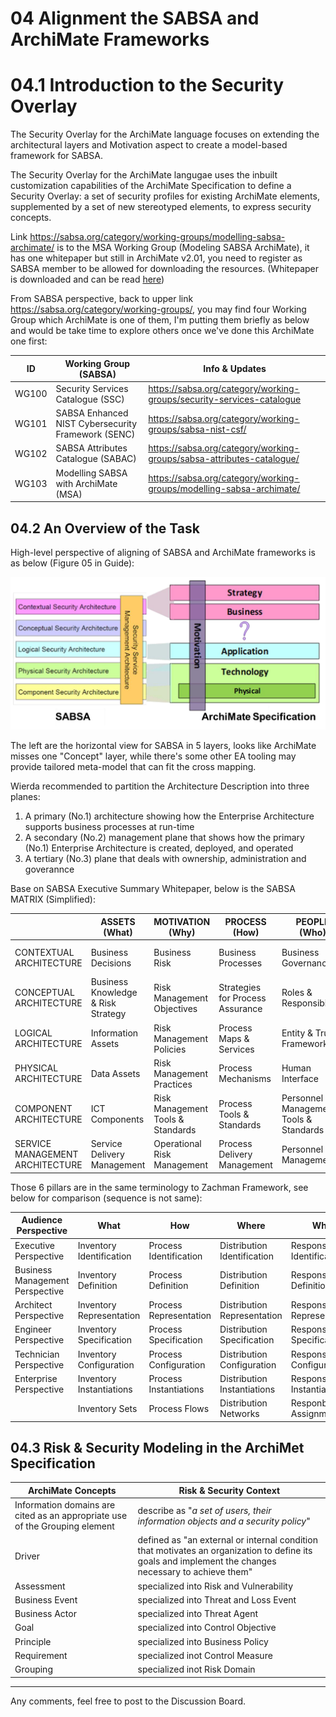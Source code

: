 # 04 Alignment the SABSA and ArchiMate Frameworks

# 04.1 Introduction to the Security Overlay

The Security Overlay for the ArchiMate language focuses on extending the architectural layers and Motivation aspect to create a model-based framework for SABSA.

The Security Overlay for the ArchiMate langugae uses the inbuilt customization capabilities of the ArchiMate Specification to define a Security Overlay: a set of security profiles for existing ArchiMate elements, supplemented by a set of new stereotyped elements, to express security concepts.

Link https://sabsa.org/category/working-groups/modelling-sabsa-archimate/ is to the MSA Working Group (Modeling SABSA ArchiMate), it has one whitepaper but still in ArchiMate v2.01, you need to register as SABSA member to be allowed for downloading the resources. (Whitepaper is downloaded and can be read [here](./T100-Modelling-SABSA-with-ArchiMate_v2.01.pdf))

From SABSA perspective, back to upper link https://sabsa.org/category/working-groups/, you may find four Working Group which ArchiMate is one of them, I'm putting them briefly as below and would be take time to explore others once we've done this ArchiMate one first:

| ID | Working Group (SABSA) | Info & Updates |
| --- | --- | --- |
| WG100 | Security Services Catalogue (SSC) | https://sabsa.org/category/working-groups/security-services-catalogue |
| WG101 | SABSA Enhanced NIST Cybersecurity Framework (SENC) | https://sabsa.org/category/working-groups/sabsa-nist-csf/ |
| WG102 | SABSA Attributes Catalogue (SABAC) | https://sabsa.org/category/working-groups/sabsa-attributes-catalogue/ |
| WG103 | Modelling SABSA with ArchiMate (MSA) | https://sabsa.org/category/working-groups/modelling-sabsa-archimate/ |

## 04.2 An Overview of the Task

High-level perspective of aligning of SABSA and ArchiMate frameworks is as below (Figure 05 in Guide):

![Figure05](./img/Figure05-align-SABSA-ArchiMate-framework.png)

The left are the horizontal view for SABSA in 5 layers, looks like ArchiMate misses one "Concept" layer, while there's some other EA tooling may provide tailored meta-model that can fit the cross mapping.

Wierda recommended to partition the Architecture Description into three planes:

1. A primary (No.1) architecture showing how the Enterprise Architecture supports business processes at run-time
2. A secondary (No.2) management plane that shows how the primary (No.1) Enterprise Architecture is created, deployed, and operated
3. A tertiary (No.3) plane that deals with ownership, administration and goverannce

Base on SABSA Executive Summary Whitepaper, below is the SABSA MATRIX (Simplified):

| | ASSETS (What) | MOTIVATION (Why) | PROCESS (How) | PEOPLE (Who) | LOCATION (Where) | TIME (When) |
| --- | --- | --- | --- | --- | --- | --- |
| CONTEXTUAL ARCHITECTURE | Business Decisions | Business Risk | Business Processes | Business Governance | Business Geography | Business Time Dependence |
| CONCEPTUAL ARCHITECTURE | Business Knowledge & Risk Strategy | Risk Management Objectives | Strategies for Process Assurance | Roles & Responsibilites | Domain Framework | Time Management Framework |
| LOGICAL ARCHITECTURE | Information Assets | Risk Management Policies | Process Maps & Services | Entity & Trust Framework | Domain Maps | Calendar & Timetable |
| PHYSICAL ARCHITECTURE | Data Assets | Risk Management Practices | Process Mechanisms | Human Interface | ICT Infrastructure | Processing Schedule |
| COMPONENT ARCHITECTURE | ICT Components | Risk Management Tools & Standards | Process Tools & Standards | Personnel Management Tools & Standards | Locators Tools & Standards | Step Timing & Sequencing Tools |
| SERVICE MANAGEMENT ARCHITECTURE | Service Delivery Management | Operational Risk Management | Process Delivery Management | Personnel Management | Management of Environment | Time & Performance Management |

Those 6 pillars are in the same terminology to Zachman Framework, see below for comparison (sequence is not same):

| Audience Perspective | What | How | Where | Who | When | Why | Model Names |
| --- | --- | --- | --- | --- | --- | --- | --- |
| Executive Perspective | Inventory Identification | Process Identification | Distribution Identification | Responsibility Identification | Timing Identification | Motivation Identification | Scope Contexts |
| Business Management Perspective | Inventory Definition | Process Definition | Distribution Definition | Responsibility Definition | Timing Definition | Motivation Definition | Business Concepts |
| Architect Perspective | Inventory Representation | Process Representation | Distribution Representation | Responsibility Representation | Timing Representation | Motivation Repreventation | System Logic |
| Engineer Perspective | Inventory Specification | Process Specification | Distribution Specification | Responsibility Specification | Timing Specification | Motivation Specification | Technology Physics |
| Technician Perspective | Inventory Configuration | Process Configuration | Distribution Configuration | Responsibility Configuration | Timing Configuration | Motivation Configuration | Tool Components |
| Enterprise Perspective | Inventory Instantiations | Process Instantiations | Distribution Instantiations | Responsibility Instantiations | Timing Instantiations | Motivation Instantiations | Operations Instances |
| | Inventory Sets | Process Flows | Distribution Networks | Responbility Assignments | Timing Cycles | Motivation Intentions | |

## 04.3 Risk & Security Modeling in the ArchiMet Specification

| ArchiMate Concepts | Risk & Security Context |
| --- | --- |
| Information domains are cited as an appropriate use of the Grouping element | describe as "_a set of users, their information objects and a security policy_" |
| Driver | defined as "an external or internal condition that motivates an organization to define its goals and implement the changes necessary to achieve them" |
| Assessment | specialized into Risk and Vulnerability |
| Business Event | specialized into Threat and Loss Event |
| Business Actor | specialized into Threat Agent |
| Goal | specialized into Control Objective |
| Principle | specialized into Business Policy |
| Requirement | specialized inot Control Measure |
| Grouping | specialized inot Risk Domain |

---

Any comments, feel free to post to the Discussion Board.